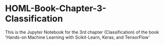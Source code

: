 # HOML-Book-Chapter-3-Classification
This is the Jupyter Notebook for the 3rd chapter (Classification) of the book 'Hands-on Machine Learning with Scikit-Learn, Keras, and TensorFlow'
